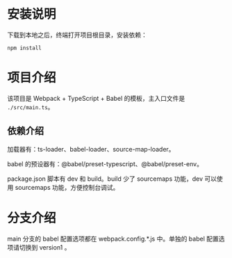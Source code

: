 # 安装说明

下载到本地之后，终端打开项目根目录，安装依赖：

```shell
npm install
```

# 项目介绍

该项目是 Webpack + TypeScript + Babel 的模板，主入口文件是 `./src/main.ts`。

## 依赖介绍

加载器有：ts-loader、babel-loader、source-map-loader。

babel 的预设器有：@babel/preset-typescript、@babel/preset-env。

package.json 脚本有 dev 和 build。build 少了 sourcemaps 功能，dev 可以使用 sourcemaps 功能，方便控制台调试。

# 分支介绍

main 分支的 babel 配置选项都在 webpack.config.*.js 中。单独的 babel 配置选项请切换到 version1 。